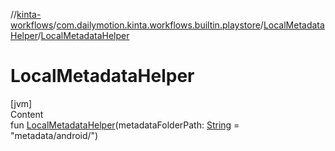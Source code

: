 //[kinta-workflows](../../../index.md)/[com.dailymotion.kinta.workflows.builtin.playstore](../index.md)/[LocalMetadataHelper](index.md)/[LocalMetadataHelper](-local-metadata-helper.md)



# LocalMetadataHelper  
[jvm]  
Content  
fun [LocalMetadataHelper](-local-metadata-helper.md)(metadataFolderPath: [String](https://kotlinlang.org/api/latest/jvm/stdlib/kotlin/-string/index.html) = "metadata/android/")  



